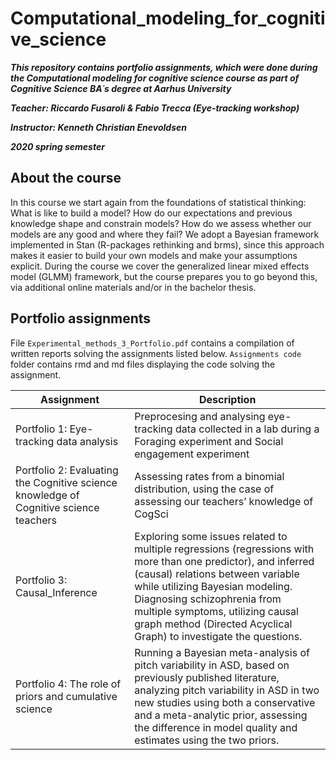 # Computational_modeling_for_cognitive_science

***This repository contains portfolio assignments, which were done during the Computational modeling for cognitive science course as part of Cognitive Science BA´s degree at Aarhus University***

***Teacher: Riccardo Fusaroli & Fabio Trecca (Eye-tracking workshop)***


***Instructor: Kenneth Christian Enevoldsen***


***2020 spring semester***



## About the course

In this course we start again from the foundations of statistical thinking: What is like to build a model? How do our expectations and previous knowledge shape and constrain models? How do we assess whether our models are any good and where they fail? We adopt a Bayesian framework implemented in Stan (R-packages rethinking and brms), since this approach makes it easier to build your own models and make your assumptions explicit. During the course we cover the generalized linear mixed effects model (GLMM) framework, but the course prepares you to go beyond this, via additional online materials and/or in the bachelor thesis.

## Portfolio assignments

File ```Experimental_methods_3_Portfolio.pdf``` contains a compilation of written reports solving the assignments listed below. ```Assignments code``` folder contains rmd and md files displaying the code solving the assignment.

| Assignment | Description |
| --- | --- |
| Portfolio 1: Eye-tracking data analysis | Preprocesing and analysing eye-tracking data collected in a lab during a Foraging experiment and Social engagement experiment |
| Portfolio 2: Evaluating the Cognitive science knowledge of Cognitive science teachers | Assessing rates from a binomial distribution, using the case of assessing our teachers’ knowledge of CogSci |
| Portfolio 3: Causal_Inference | Exploring some issues related to multiple regressions (regressions with more than one predictor), and inferred (causal) relations between variable while utilizing Bayesian modeling. Diagnosing schizophrenia from multiple symptoms, utilizing  causal graph method (Directed Acyclical Graph) to investigate the questions. |
| Portfolio 4: The role of priors and cumulative science | Running a Bayesian meta-analysis of pitch variability in ASD, based on previously published literature, analyzing pitch variability in ASD in two new studies using both a conservative and a meta-analytic prior, assessing the difference in model quality and estimates using the two priors.|

